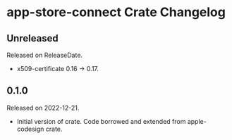 # app-store-connect Crate Changelog

<!-- next-header -->

## Unreleased

Released on ReleaseDate.

* x509-certificate 0.16 -> 0.17.

## 0.1.0

Released on 2022-12-21.

* Initial version of crate. Code borrowed and extended from apple-codesign crate.
